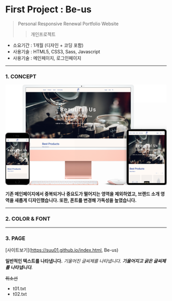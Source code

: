 # First Project : Be-us
> Personal Responsive Renewal Portfolio Website
>> 개인프로젝트
- 소요기간 : 1개월 (디자인 + 코딩 포함)
- 사용기술 : HTML5, CSS3, Sass, Javascript
- 사용기술 : 메인페이지, 로그인페이지

* * *
### 1. CONCEPT
![CONCEPT](./images/pf1-d.png)

**기존 메인페이지에서 중복되거나 중요도가 떨어지는 영역을 제외하였고, 브랜드 소개 영역을 새롭게 디자인했습니다. 또한, 폰트를 변경해 가독성을 높였습니다.**

* * *
### 2. COLOR & FONT

* * *
### 3. PAGE

[사이트보기](https://suu01.github.io/index.html, Be-us)




**일반적인 텍스트를 나타냅니다.**
*기울어진 글씨체를 나타냅니다.*
***기울어지고 굵은 글씨체를 나타냅니다.***

~~취소선~~

- t01.txt
- t02.txt